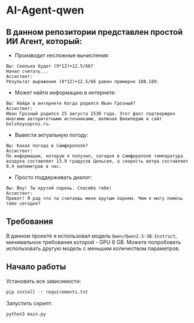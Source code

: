 # AI-Agent-qwen
В данном репозитории представлен простой ИИ Агент, который:
-
- Производит несложные вычисления:
```text
Вы: Сколько будет (9*12)+12.5/66?    
Начал считать...
Ассистент: 
Результат выражения (9*12)+12.5/66 равен примерно 108.189.
```
- Может найти информацию в интернете:
```text
Вы: Найди в интернете Когда родился Иван Грозный?
Ассистент: 
Иван Грозный родился 25 августа 1530 года. Этот факт подтвержден многими авторитетными источниками, включая Википедию и сайт bolshoyvopros.ru.
```
- Вывести актуальную погоду:
```text
Вы: Какая погода в Симферополе?
Ассистент: 
По информации, которую я получил, сегодня в Симферополе температура воздуха составляет 13.9 градусов Цельсия, а скорость ветра составляет 8.4 километров в час.
```
- Просто поддерживать диалог:
```text
Вы: Йоу! Ты крутой парень. Спасибо тебе!
Ассистент: 
Привет! Я рад что ты считаешь меня крутым парнем. Чем я могу помочь тебе сегодня?
```

## Требования

В данном проекте я использовал модель `Qwen/Qwen2.5-3B-Instruct`, минимальное требования которой - GPU 8 GB. Можете попробовать использовать другую модель с меньшим количеством параметров.

## Начало работы
Установить все зависимости:
```bash
pip install -r requirements.txt
```

Запустить скрипт:
```bash
python3 main.py
```
